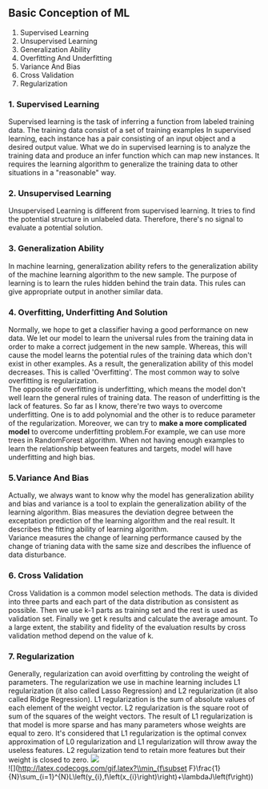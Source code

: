 ## Basic Conception of ML
  1. Supervised Learning
  2. Unsupervised Learning
  3. Generalization Ability
  4. Overfitting And Underfitting
  5. Variance And Bias
  6. Cross Validation
  7. Regularization
 
### 1. Supervised Learning
Supervised learning is the task of inferring a function from labeled training data. The training data consist of a set of training examples
In supervised learning, each instance has a pair consisting of an input object and a desired output value. What we do in supervised learning
is to analyze the training data and produce an infer function which can map new instances. It requires the learning algorithm to generalize
the training data to other situations in a "reasonable" way.

### 2. Unsupervised Learning
Unsupervised Learning is different from supervised learning. It tries to find the potential structure in unlabeled data. Therefore, there's no 
signal to evaluate a potential solution.

### 3. Generalization Ability
In machine learning, generalization ability refers to the generalization ability of the machine learning algorithm to the new sample.
The purpose of learning is to learn the rules hidden behind the train data. This rules can give appropriate output in another similar data.

### 4. Overfitting, Underfitting And Solution
Normally, we hope to get a classifier having a good performance on new data. We let our model to learn the universal rules from the training data in order to make a correct judgement in the new sample. Whereas, this will cause the model learns the potential rules of the training data which don't exist in other examples. As a result, the generalization ability of this model decreases. This is called 'Overfitting'. The most common way to solve overfitting is regularization.<br>
The opposite of overfitting is underfitting, which means the model don't well learn the general rules of training data. The reason of underfitting is the lack of features. So far as I know, there're two ways to overcome underfitting. One is to add polynomial and the other is to reduce parameter of the regularization.
Moreover, we can try to **make a more complicated model** to overcome underfitting problem.For example, we can use more trees in RandomForest algorithm. When not having enough examples to learn the relationship between features and targets, model will have underfitting and high bias.


### 5.Variance And Bias
Actually, we always want to know why the model has generalization ability and bias and variance is a tool to explain the generalization ability
of the learning algorithm. Bias measures the deviation degree between the exceptation prediction of the learning algorithm and the real result. It describes the
fitting ability of learning algorithm.<br>
Variance measures the change of learning performance caused by the change of trianing data with the same size and describes the influence
of data disturbance.

### 6. Cross Validation
Cross Validation is a common model selection methods. The data is divided into three parts and each part of the data distribution as consistent as possible. Then we use k-1 parts as training set and the rest is used as validation set. Finally we get k results and calculate the average amount. To a large extent, the stability and fidelity of the evaluation results by cross validation method depend on the value of k.

### 7. Regularization
Generally, regularization can avoid overfitting by controling the weight of parameters. The regularization we use in machine learning includes L1 regularization (it also called Lasso Regression) and L2 regularization (it also called Ridge Regression). L1 regularization is the sum of absolute values of each element of the weight vector. L2 regularization is the square root of sum of the squares of the weight vectors. The result of L1 regularization is that model is more sparse and has many parameters whose weights are equal to zero. It's considered that L1 regularization is the optimal convex approximation of L0 regularization and L1 regularization will throw away the useless features. L2 regularization tend to retain more features but their weight is closed to zero.
<img src="http://latex.codecogs.com/gif.latex?" />
<br>![](http://latex.codecogs.com/gif.latex?\\min_{f\subset F}\\frac{1}{N}\\sum_{i=1}^{N}L\\left(y_{i},f\\left(x_{i}\\right)\\right)+\\lambdaJ\\left(f\\right))

